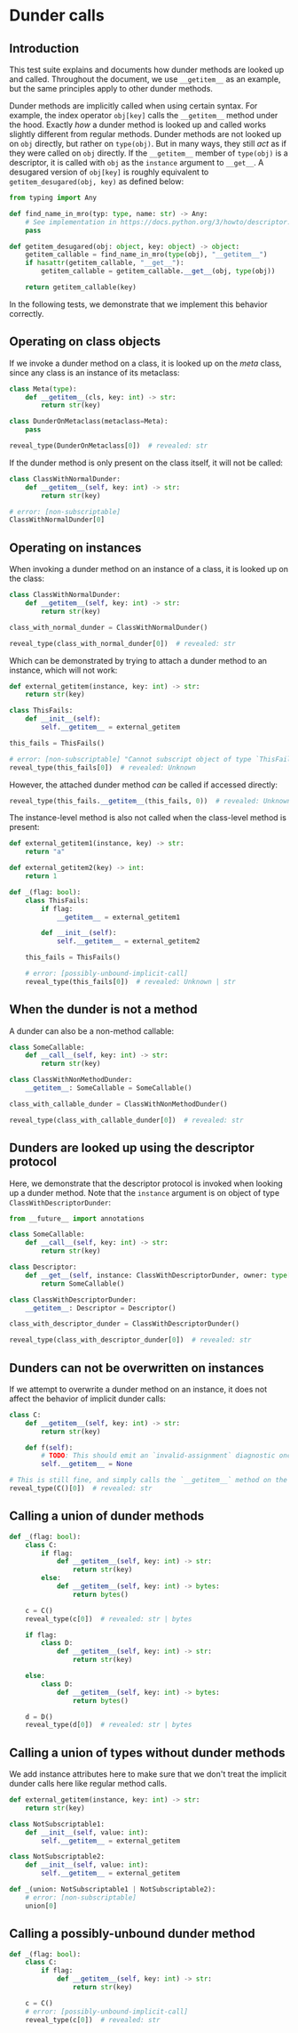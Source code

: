 # Dunder calls

## Introduction

This test suite explains and documents how dunder methods are looked up and called. Throughout the
document, we use `__getitem__` as an example, but the same principles apply to other dunder methods.

Dunder methods are implicitly called when using certain syntax. For example, the index operator
`obj[key]` calls the `__getitem__` method under the hood. Exactly *how* a dunder method is looked up
and called works slightly different from regular methods. Dunder methods are not looked up on `obj`
directly, but rather on `type(obj)`. But in many ways, they still *act* as if they were called on
`obj` directly. If the `__getitem__` member of `type(obj)` is a descriptor, it is called with `obj`
as the `instance` argument to `__get__`. A desugared version of `obj[key]` is roughly equivalent to
`getitem_desugared(obj, key)` as defined below:

```py
from typing import Any

def find_name_in_mro(typ: type, name: str) -> Any:
    # See implementation in https://docs.python.org/3/howto/descriptor.html#invocation-from-an-instance
    pass

def getitem_desugared(obj: object, key: object) -> object:
    getitem_callable = find_name_in_mro(type(obj), "__getitem__")
    if hasattr(getitem_callable, "__get__"):
        getitem_callable = getitem_callable.__get__(obj, type(obj))

    return getitem_callable(key)
```

In the following tests, we demonstrate that we implement this behavior correctly.

## Operating on class objects

If we invoke a dunder method on a class, it is looked up on the *meta* class, since any class is an
instance of its metaclass:

```py
class Meta(type):
    def __getitem__(cls, key: int) -> str:
        return str(key)

class DunderOnMetaclass(metaclass=Meta):
    pass

reveal_type(DunderOnMetaclass[0])  # revealed: str
```

If the dunder method is only present on the class itself, it will not be called:

```py
class ClassWithNormalDunder:
    def __getitem__(self, key: int) -> str:
        return str(key)

# error: [non-subscriptable]
ClassWithNormalDunder[0]
```

## Operating on instances

When invoking a dunder method on an instance of a class, it is looked up on the class:

```py
class ClassWithNormalDunder:
    def __getitem__(self, key: int) -> str:
        return str(key)

class_with_normal_dunder = ClassWithNormalDunder()

reveal_type(class_with_normal_dunder[0])  # revealed: str
```

Which can be demonstrated by trying to attach a dunder method to an instance, which will not work:

```py
def external_getitem(instance, key: int) -> str:
    return str(key)

class ThisFails:
    def __init__(self):
        self.__getitem__ = external_getitem

this_fails = ThisFails()

# error: [non-subscriptable] "Cannot subscript object of type `ThisFails` with no `__getitem__` method"
reveal_type(this_fails[0])  # revealed: Unknown
```

However, the attached dunder method *can* be called if accessed directly:

```py
reveal_type(this_fails.__getitem__(this_fails, 0))  # revealed: Unknown | str
```

The instance-level method is also not called when the class-level method is present:

```py
def external_getitem1(instance, key) -> str:
    return "a"

def external_getitem2(key) -> int:
    return 1

def _(flag: bool):
    class ThisFails:
        if flag:
            __getitem__ = external_getitem1

        def __init__(self):
            self.__getitem__ = external_getitem2

    this_fails = ThisFails()

    # error: [possibly-unbound-implicit-call]
    reveal_type(this_fails[0])  # revealed: Unknown | str
```

## When the dunder is not a method

A dunder can also be a non-method callable:

```py
class SomeCallable:
    def __call__(self, key: int) -> str:
        return str(key)

class ClassWithNonMethodDunder:
    __getitem__: SomeCallable = SomeCallable()

class_with_callable_dunder = ClassWithNonMethodDunder()

reveal_type(class_with_callable_dunder[0])  # revealed: str
```

## Dunders are looked up using the descriptor protocol

Here, we demonstrate that the descriptor protocol is invoked when looking up a dunder method. Note
that the `instance` argument is on object of type `ClassWithDescriptorDunder`:

```py
from __future__ import annotations

class SomeCallable:
    def __call__(self, key: int) -> str:
        return str(key)

class Descriptor:
    def __get__(self, instance: ClassWithDescriptorDunder, owner: type[ClassWithDescriptorDunder]) -> SomeCallable:
        return SomeCallable()

class ClassWithDescriptorDunder:
    __getitem__: Descriptor = Descriptor()

class_with_descriptor_dunder = ClassWithDescriptorDunder()

reveal_type(class_with_descriptor_dunder[0])  # revealed: str
```

## Dunders can not be overwritten on instances

If we attempt to overwrite a dunder method on an instance, it does not affect the behavior of
implicit dunder calls:

```py
class C:
    def __getitem__(self, key: int) -> str:
        return str(key)

    def f(self):
        # TODO: This should emit an `invalid-assignment` diagnostic once we understand the type of `self`
        self.__getitem__ = None

# This is still fine, and simply calls the `__getitem__` method on the class
reveal_type(C()[0])  # revealed: str
```

## Calling a union of dunder methods

```py
def _(flag: bool):
    class C:
        if flag:
            def __getitem__(self, key: int) -> str:
                return str(key)
        else:
            def __getitem__(self, key: int) -> bytes:
                return bytes()

    c = C()
    reveal_type(c[0])  # revealed: str | bytes

    if flag:
        class D:
            def __getitem__(self, key: int) -> str:
                return str(key)

    else:
        class D:
            def __getitem__(self, key: int) -> bytes:
                return bytes()

    d = D()
    reveal_type(d[0])  # revealed: str | bytes
```

## Calling a union of types without dunder methods

We add instance attributes here to make sure that we don't treat the implicit dunder calls here like
regular method calls.

```py
def external_getitem(instance, key: int) -> str:
    return str(key)

class NotSubscriptable1:
    def __init__(self, value: int):
        self.__getitem__ = external_getitem

class NotSubscriptable2:
    def __init__(self, value: int):
        self.__getitem__ = external_getitem

def _(union: NotSubscriptable1 | NotSubscriptable2):
    # error: [non-subscriptable]
    union[0]
```

## Calling a possibly-unbound dunder method

```py
def _(flag: bool):
    class C:
        if flag:
            def __getitem__(self, key: int) -> str:
                return str(key)

    c = C()
    # error: [possibly-unbound-implicit-call]
    reveal_type(c[0])  # revealed: str
```
